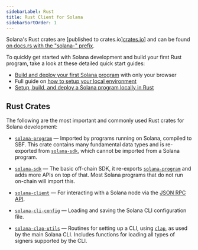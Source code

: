 ```yaml
---
sidebarLabel: Rust
title: Rust Client for Solana
sidebarSortOrder: 1
---
```


Solana's Rust crates are [published to
crates.io][crates.io](https://crates.io/search?q=solana-)] and can be found
[on docs.rs with the "solana-" prefix](https://docs.rs/releases/search?query=solana-).

<Callout title="Hello World: Get started with Rust development on Solana">

To quickly get started with Solana development and build your first Rust
program, take a look at these detailed quick start guides:

- [Build and deploy your first Solana program](/content/guides/getstarted/hello-world-in-your-browser.md)
  with only your browser
- Full guide on
  [how to setup your local environment](/content/guides/getstarted/setup-local-development.md)
- [Setup, build, and deploy a Solana program locally in Rust](/content/guides/getstarted/local-rust-hello-world.md)

</Callout>

## Rust Crates

The following are the most important and commonly used Rust crates for Solana
development:

- [`solana-program`] &mdash; Imported by programs running on Solana, compiled to
  SBF. This crate contains many fundamental data types and is re-exported from
  [`solana-sdk`], which cannot be imported from a Solana program.

- [`solana-sdk`] &mdash; The basic off-chain SDK, it re-exports
  [`solana-program`] and adds more APIs on top of that. Most Solana programs
  that do not run on-chain will import this.

- [`solana-client`] &mdash; For interacting with a Solana node via the
  [JSON RPC API](/docs/rpc).

- [`solana-cli-config`] &mdash; Loading and saving the Solana CLI configuration
  file.

- [`solana-clap-utils`] &mdash; Routines for setting up a CLI, using [`clap`],
  as used by the main Solana CLI. Includes functions for loading all types of
  signers supported by the CLI.

[`solana-program`]: https://docs.rs/solana-program
[`solana-sdk`]: https://docs.rs/solana-sdk
[`solana-client`]: https://docs.rs/solana-client
[`solana-cli-config`]: https://docs.rs/solana-cli-config
[`solana-clap-utils`]: https://docs.rs/solana-clap-utils
[`clap`]: https://docs.rs/clap
